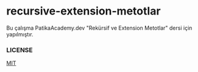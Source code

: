 # recursive-extension-metotlar

Bu çalışma PatikaAcademy.dev "Rekürsif ve Extension Metotlar" dersi için yapılmıştır. 

### LICENSE

[MIT](LICENSE)
